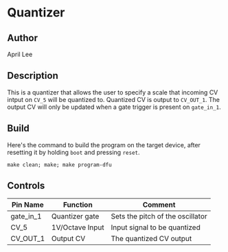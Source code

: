 # Quantizer

## Author

April Lee

## Description

This is a quantizer that allows the user to specify a scale that incoming CV 
intput on `CV_5` will be quantized to. Quantized CV is output to `CV_OUT_1`.
The output CV will only be updated when a gate trigger is present on 
`gate_in_1`.

## Build

Here's the command to build the program on the target device, after resetting 
it by holding `boot` and pressing `reset`.

`make clean; make; make program-dfu`

## Controls

| Pin Name | Function | Comment |
| --- | --- | --- |
| gate_in_1 | Quantizer gate | Sets the pitch of the oscillator |
| CV_5 | 1V/Octave Input | Input signal to be quantized |
| CV_OUT_1 | Output CV | The quantized CV output |

